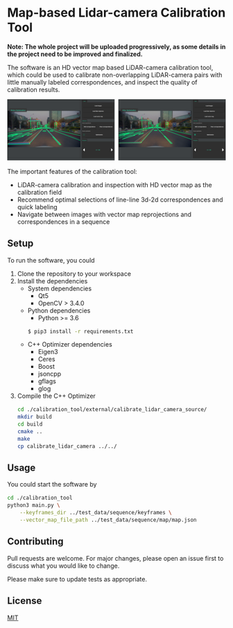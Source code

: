 # Map-based Lidar-camera Calibration Tool

**Note: The whole project will be uploaded progressively, as some details in the project need to be improved and finalized.**

The software is an HD vector map based LiDAR-camera calibration tool, which could be used to calibrate non-overlapping LiDAR-camera pairs with little manually labeled correspondences, and inspect the quality of calibration results.   

![software](screenshots/software.png)  

The important features of the calibration tool:  
* LiDAR-camera calibration and inspection with HD vector map as the calibration field
* Recommend optimal selections of line-line 3d-2d correspondences and quick labeling
* Navigate between images with vector map reprojections and correspondences in a sequence

## Setup 

To run the software, you could  
1. Clone the repository to your workspace  
2. Install the dependencies  
    * System dependencies  
        - Qt5 
        - OpenCV > 3.4.0 
    * Python dependencies
        - Python >= 3.6
        ```bash
        $ pip3 install -r requirements.txt 
        ```
    * C++ Optimizer dependencies 
        - Eigen3
        - Ceres
        - Boost
        - jsoncpp
        - gflags
        - glog
3. Compile the C++ Optimizer
    ```bash
    cd ./calibration_tool/external/calibrate_lidar_camera_source/
    mkdir build
    cd build
    cmake ..
    make
    cp calibrate_lidar_camera ../../
    ```

## Usage

You could start the software by
```bash
cd ./calibration_tool
python3 main.py \
    --keyframes_dir ../test_data/sequence/keyframes \
    --vector_map_file_path ../test_data/sequence/map/map.json
```

## Contributing

Pull requests are welcome. For major changes, please open an issue first to discuss what you would like to change.

Please make sure to update tests as appropriate.

## License
[MIT](LICENSE)
